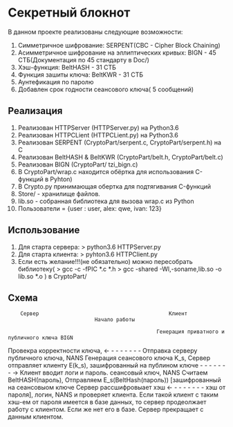Секретный блокнот
=================================
В данном проекте реализованы следующие возможности:

1. Симметричное шифрование: SERPENT(CBC - Cipher Block Chaining)
2. Асимметричное шифрование на эллиптических кривых: BIGN - 45 СТБ(Документация по 45 стандарту в Doc/)
3. Хэш-функция: BeltHASH - 31 СТБ
4. Функция зашиты ключа: BeltKWR - 31 СТБ
5. Аунтефикация по паролю
6. Добавлен срок годности сеансового ключа( 5 сообщений)


Реализация
----------------------

1. Реализован HTTPServer (HTTPServer.py) на Python3.6
2. Реализован HTTPCLient (HTTPCLient.py) на Python3.6
3. Реализован SERPENT (CryptoPart/serpent.c, CryptoPart/serpent.h) на С
4. Реализован BeltHASH & BeltKWR (CryptoPart/belt.h, CryptoPart/belt.c)
5. Реализован BIGN (CryptoPart/ tzi_bign.c)
6. В CryptoPart/wrap.c находится обёртка для использования C-функций в Pyhton)
7. В Crypto.py принимающая обертка для подтягивания C-функций
8. Store/ - хранилище файлов.
9. lib.so - собранная библиотека для вызова wrap.c из Python
10. Пользователи = {user : user, alex: qwe, ivan: 123}

Использование
------------------------
1. Для старта сервера: > python3.6 HTTPServer.py
2. Для старта клиента: > pyhton3.6 HTTPClient.py
3. Если есть желание!!!(не обязательно) 
   можно пересобрать библиотеку( > gcc -c -fPIC *.c *.h
				 > gcc -shared -Wl,-soname,lib.so -o lib.so  *.o ) в CryptoPart/	

Схема
---------------------------------------------------------------------------------------------------------------------------------------------------------------------------------------------------
		Сервер											Клиент
								Начало работы
														
													Генерация приватного и публичного ключа BIGN
Провекра корректности ключа,		<-	-	-	-	-	-	-	-	Отправка серверу публичного ключа, NANS
Генерация сеансового ключа K_s,
Сервер отправляет клиенту E(k_s),
зашифрованный на публином ключе 	-	-	-	-	-	-	-	->	Клиент вводит логи и пароль.
сеансовый ключ, NANS 											Считаем BeltHASH(пароль),
													Отправляем E_s(BeltHash(пароль))
													[зашифрованный на сеансовыом ключе
Сервер рассшифровыает хэш		<-	-	-	-	-	-	-	-	хэш от пароля], логин, NANS
и проверяет клиента.
Если такой клиент с таким хэш-ем от 
пароля имеется в базе данных,
то сервер продеолжает работу с клиентом.
Если же нет его в базе. Сервер прекращает 
с данным клиентом.
